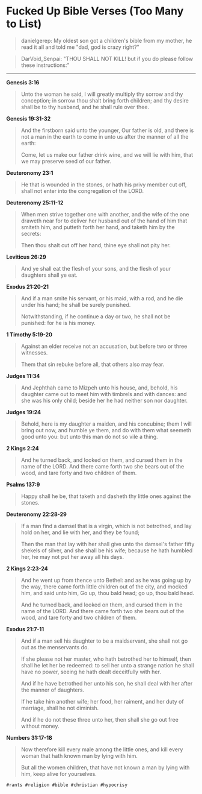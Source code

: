 # Fucked Up Bible Verses (Too Many to List)

> danielgerep: My oldest son got a children's bible from my mother, he read it all and told me "dad, god is crazy right?"

> DarVoid_Senpai: "THOU SHALL NOT KILL! but if you do please follow these instructions:"

----

**Genesis 3:16**

> Unto the woman he said, I will greatly multiply thy sorrow and thy
> conception; in sorrow thou shalt bring forth children; and thy desire
> shall be to thy husband, and he shall rule over thee.

**Genesis 19:31-32**

> And the firstborn said unto the younger, Our father is old, and there
> is not a man in the earth to come in unto us after the manner of all
> the earth:
>
> Come, let us make our father drink wine, and we will lie with him,
> that we may preserve seed of our father.

**Deuteronomy 23:1**

> He that is wounded in the stones, or hath his privy member cut off,
> shall not enter into the congregation of the LORD.

**Deuteronomy 25:11-12**

> When men strive together one with another, and the wife of the one
> draweth near for to deliver her husband out of the hand of him that
> smiteth him, and putteth forth her hand, and taketh him by the
> secrets:
>
> Then thou shalt cut off her hand, thine eye shall not pity her.

**Leviticus 26:29**

> And ye shall eat the flesh of your sons, and the flesh of your
> daughters shall ye eat.

**Exodus 21:20-21**

> And if a man smite his servant, or his maid, with a rod, and he die
> under his hand; he shall be surely punished.
>
> Notwithstanding, if he continue a day or two, he shall not be
> punished: for he is his money.

**1 Timothy 5:19-20**

> Against an elder receive not an accusation, but before two or three witnesses.
>
> Them that sin rebuke before all, that others also may fear.

**Judges 11:34**

> And Jephthah came to Mizpeh unto his house, and, behold, his daughter
> came out to meet him with timbrels and with dances: and she was his
> only child; beside her he had neither son nor daughter.

**Judges 19:24**

> Behold, here is my daughter a maiden, and his concubine; them I will
> bring out now, and humble ye them, and do with them what seemeth good
> unto you: but unto this man do not so vile a thing.

**2 Kings 2:24**

> And he turned back, and looked on them, and cursed them in the name of
> the LORD. And there came forth two she bears out of the wood, and tare
> forty and two children of them.

**Psalms 137:9**

> Happy shall he be, that taketh and dasheth thy little ones against the stones.

**Deuteronomy 22:28-29**

> If a man find a damsel that is a virgin, which is not betrothed, and
> lay hold on her, and lie with her, and they be found;
>
> Then the man that lay with her shall give unto the damsel's father
> fifty shekels of silver, and she shall be his wife; because he hath
> humbled her, he may not put her away all his days.

**2 Kings 2:23-24**

> And he went up from thence unto Bethel: and as he was going up by the
> way, there came forth little children out of the city, and mocked him,
> and said unto him, Go up, thou bald head; go up, thou bald head.
>
> And he turned back, and looked on them, and cursed them in the name of
> the LORD. And there came forth two she bears out of the wood, and tare
> forty and two children of them.

**Exodus 21:7-11**

> And if a man sell his daughter to be a maidservant, she shall not go
> out as the menservants do.
>
> If she please not her master, who hath betrothed her to himself, then
> shall he let her be redeemed: to sell her unto a strange nation he
> shall have no power, seeing he hath dealt deceitfully with her.
>
> And if he have betrothed her unto his son, he shall deal with her
> after the manner of daughters.
>
> If he take him another wife; her food, her raiment, and her duty of
> marriage, shall he not diminish.
>
> And if he do not these three unto her, then shall she go out free
> without money.

**Numbers 31:17-18**

> Now therefore kill every male among the little ones, and kill every
> woman that hath known man by lying with him.
>
> But all the women children, that have not known a man by lying with
> him, keep alive for yourselves.

    #rants #religion #bible #christian #hypocrisy
